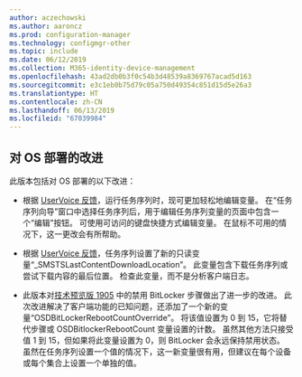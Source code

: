 ```yaml
---
author: aczechowski
ms.author: aaroncz
ms.prod: configuration-manager
ms.technology: configmgr-other
ms.topic: include
ms.date: 06/12/2019
ms.collection: M365-identity-device-management
ms.openlocfilehash: 43ad2db0b3f0c54b3d48539a8369767acad5d163
ms.sourcegitcommit: e3c1eb0b75d79c05a750d49354c851d15d5e26a3
ms.translationtype: HT
ms.contentlocale: zh-CN
ms.lasthandoff: 06/13/2019
ms.locfileid: "67039984"
---
```

## <a name="bkmk_osd"></a>对 OS 部署的改进

此版本包括对 OS 部署的以下改进：

- 根据 [UserVoice 反馈](https://configurationmanager.uservoice.com/forums/300492-ideas/suggestions/18751582-keyboard-support-for-edit-task-sequence-variables)，运行任务序列时，现可更加轻松地编辑变量。 在“任务序列向导”窗口中选择任务序列后，用于编辑任务序列变量的页面中包含一个“编辑”按钮。 可使用可访问的键盘快捷方式编辑变量。 在鼠标不可用的情况下，这一更改会有所帮助。<!-- 4668846 -->

- 根据 [UserVoice 反馈](https://configurationmanager.uservoice.com/forums/300492-ideas/suggestions/20172811-display-what-distribution-point-is-being-used-duri)，任务序列设置了新的只读变量“_SMSTSLastContentDownloadLocation”。 此变量包含下载任务序列或尝试下载内容的最后位置。 检查此变量，而不是分析客户端日志。<!-- 2840337 -->

- 此版本对[技术预览版 1905](/sccm/core/get-started/2019/technical-preview-1905#bkmk_osd) 中的禁用 BitLocker 步骤做出了进一步的改进。 此次改进解决了客户端功能的已知问题，还添加了一个新的变量“OSDBitLockerRebootCountOverride”。 将该值设置为 0 到 15，它将替代步骤或 OSDBitlockerRebootCount 变量设置的计数。 虽然其他方法只接受值 1 到 15，但如果将此变量设置为 0，则 BitLocker 会永远保持禁用状态。 虽然在任务序列设置一个值的情况下，这一新变量很有用，但建议在每个设备或每个集合上设置一个单独的值。<!-- 4512937 -->
